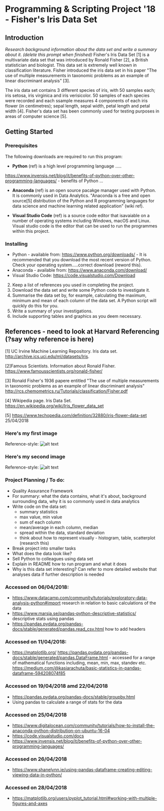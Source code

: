 # Programming & Scripting Project '18 - Fisher's Iris Data Set

## Introduction 
*Research background information about the data set and write a summary about it. (delete this prompt when finished)*
Fisher's Iris Data Set [1] is a multivariate data set that was introduced by Ronald Fisher [2], a British statistician and biologist. This data set is extremely well known in classification literature. Fisher introduced the iris data set in his paper "The use of multiple measurements in taxonomic problems as an example of linear discriminant analysis" [3].

The iris data set contains 3 different species of iris, with 50 samples each; iris setosa, iris virginica and iris verisicolor. 50 samples of each species were recorded and each ssample measures 4 components of each iris flower (in centimetres); sepal length, sepal width, petal length and petal width [4]. Fisher's data set has been commonly used for testing purposes in areas of computer science [5].


## Getting Started

### Prerequisites
The following downloads are required to run this program: 

- **Python** (ref) is a high level programming language .....

https://www.invensis.net/blog/it/benefits-of-python-over-other-programming-languages/ - benefits of Python ... 

- **Anaconda** (ref) is an open source pacakge manager used with Python. It is commonly used in Data Analytics. 
"Anaconda is a free and open source[5] distribution of the Python and R programming languages for data science and machine learning related application" (wiki ref). 

- **Visual Studio Code** (ref) is a source code editor that isavaiable on a number of operating systems including Windows, macOS and Linux. Visual studio code is the editor that can be used to run the programmes within this project. 



### Installing 
- Python  - available from: https://www.python.org/downloads/ -  It is recommended that you download the most recent version of Python. Check your operating system.....correct download (reword this). 
- Anaconda - available from: https://www.anaconda.com/download/
- Visual Studio Code: https://code.visualstudio.com/Download

2. Keep a list of references you used in completing the project.
3. Download the data set and write some Python code to investigate it.
4. Summarise the data set by, for example, calculating the maximum, minimum and mean of each column of the data set. A Python script will quickly do this for you.
5. Write a summary of your investigations.
6. Include supporting tables and graphics as you deem necessary.





## References - need to look at Harvard Referencing (?say why reference is here) 
[1] UC Irvine Machine Learning Repository. Iris data set.
http://archive.ics.uci.edu/ml/datasets/Iris.

[2]Famous Scientists. Information about Ronald Fisher. 
https://www.famousscientists.org/ronald-fisher/

[3] Ronald Fisher's 1936 papere entitled "The use of multiple measurements in taxonomic problems as an example of linear discriminant analysis"
http://rcs.chemometrics.ru/Tutorials/classification/Fisher.pdf

[4] Wikipedia page. Iris Data Set.
https://en.wikipedia.org/wiki/Iris_flower_data_set

[5] https://www.techopedia.com/definition/32880/iris-flower-data-set 25/04/2018 



### Here's my first image

Reference-style: 
![alt text][logo]

[logo]: https://github.com/emmapatton/Programming-and-Scripting-Project-2018/blob/master/scatter-all.png


### Here's my second image

Reference-style: 
![alt text][logo]

[logo]: https://github.com/emmapatton/Programming-and-Scripting-Project-2018/blob/master/histo-all.png

### Project Planning / To do:
- Quality Assurance Framework
- For summary: what the data contains, what it's about, background surrounding data, why it is so commonly used in data analytics
- Write code on the data set:
  - summary statistics
  - max value, min value
  - sum of each column
  - mean/average in each column, median
  - spread within the data, standard deviation
  - think about how to represent visually - histogram, table, scatterplot (research this)
 - Break project into smaller tasks 
 - What does the data look like?
 - Sell Python to colleagues using data set 
 - Explain in README how to run program and what it does 
 - Why is this data set interesting? Can refer to more detailed website that analyses data if further description is needed 
  
### Accessed on 06/04/2018:
- https://www.datacamp.com/community/tutorials/exploratory-data-analysis-python#import research in relation to basic calculations of the data
- https://www.marsja.se/pandas-python-descriptive-statistics/ descriptive stats using pandas
- https://pandas.pydata.org/pandas-docs/stable/generated/pandas.read_csv.html how to add headers 

### Accessed on 11/04/2018:
- https://matplotlib.org/
https://pandas.pydata.org/pandas-docs/stable/generated/pandas.DataFrame.html - accessed for a range of mathematical functions including, mean, min, max, standev etc. 
https://medium.com/@kasiarachuta/basic-statistics-in-pandas-dataframe-594208074f85

### Accessed on 19/04/2018 amd 22/04/2018 
- https://pandas.pydata.org/pandas-docs/stable/groupby.html
- Using pandas to calculate a range of stats for the data

### Accessed on 25/04/2018 
- https://www.digitalocean.com/community/tutorials/how-to-install-the-anaconda-python-distribution-on-ubuntu-16-04 
- https://code.visualstudio.com/docs
- https://www.invensis.net/blog/it/benefits-of-python-over-other-programming-languages/

### Accessed on 26/04/2018 
- https://www.shanelynn.ie/using-pandas-dataframe-creating-editing-viewing-data-in-python/

### Accessed on 28/04/2018 
- https://matplotlib.org/users/pyplot_tutorial.html#working-with-multiple-figures-and-axes



